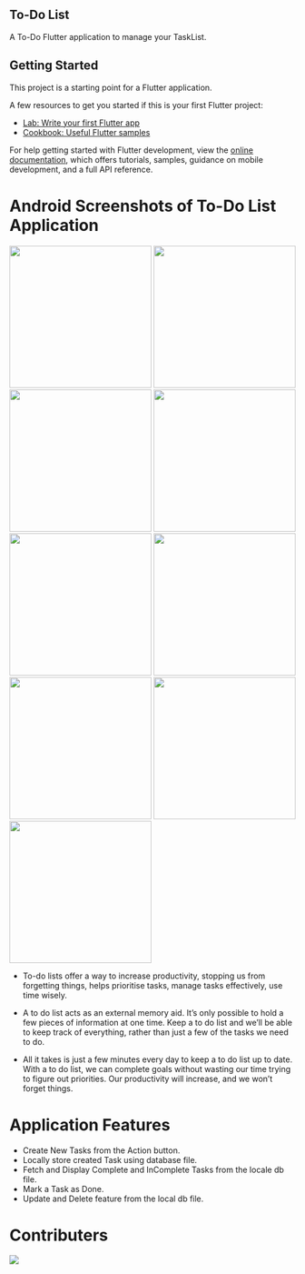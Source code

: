## To-Do List
A To-Do Flutter application to manage your TaskList.

## Getting Started

This project is a starting point for a Flutter application.

A few resources to get you started if this is your first Flutter project:

- [Lab: Write your first Flutter app](https://docs.flutter.dev/get-started/codelab)
- [Cookbook: Useful Flutter samples](https://docs.flutter.dev/cookbook)

For help getting started with Flutter development, view the
[online documentation](https://docs.flutter.dev/), which offers tutorials,
samples, guidance on mobile development, and a full API reference.

# Android Screenshots of To-Do List Application

<img src="https://user-images.githubusercontent.com/73654083/179728172-d78e7cc0-817c-4b8e-9823-dd0aa35f192f.jpeg" width="250"> <img src="https://user-images.githubusercontent.com/73654083/179728515-1c5f2573-ddf7-4e5c-9909-400e05c39c46.jpeg" width="250">
<img src="https://user-images.githubusercontent.com/73654083/179728542-5c74e19e-9ab7-4e81-a785-5b6ae636e98b.jpeg" width="250">
<img src="https://user-images.githubusercontent.com/73654083/179728542-5c74e19e-9ab7-4e81-a785-5b6ae636e98b.jpeg" width="250">
<img src="https://user-images.githubusercontent.com/73654083/179728577-a6e961a5-0db3-44f8-9a12-b35c57a64406.jpeg" width="250">
<img src="https://user-images.githubusercontent.com/73654083/179728590-02cbb4c2-0133-4bd9-9ea3-b9736ece5281.jpeg" width="250">
<img src="https://user-images.githubusercontent.com/73654083/179728610-cfdb5c04-7918-4bd0-ad63-aa478a6a1eb8.jpeg" width="250">
<img src="https://user-images.githubusercontent.com/73654083/179728636-42ac08d6-5fb1-400f-ac1e-68cf5db579e5.jpeg" width="250">
<img src="https://user-images.githubusercontent.com/73654083/179728655-16dd95cc-5792-4de3-a530-7815e018a77a.jpeg" width="250">

- To-do lists offer a way to increase productivity, stopping us from forgetting things, helps prioritise tasks, manage tasks effectively, use time wisely.

- A to do list acts as an external memory aid. It’s only possible to hold a few pieces of information at one time. Keep a to do list and we’ll be able to keep track of everything, rather than just a few of the tasks we need to do. 

- All it takes is just a few minutes every day to keep a to do list up to date. With a to do list, we can complete goals without wasting our time trying to figure out priorities. Our productivity will increase, and we won’t forget things.


# Application Features
- Create New Tasks from the Action button.
- Locally store created Task using database file.
- Fetch and Display Complete and InComplete Tasks from the locale db file.
- Mark a Task as Done.
- Update and Delete feature from the local db file.

# Contributers
<a href="https://github.com/Lokeshsharma1703/To-Do-App-Project/graphs/contributors" target="blank"> <img src="https://contrib.rocks/image?repo=Lokeshsharma1703/To-Do-App-Project&max=500" /></a>
